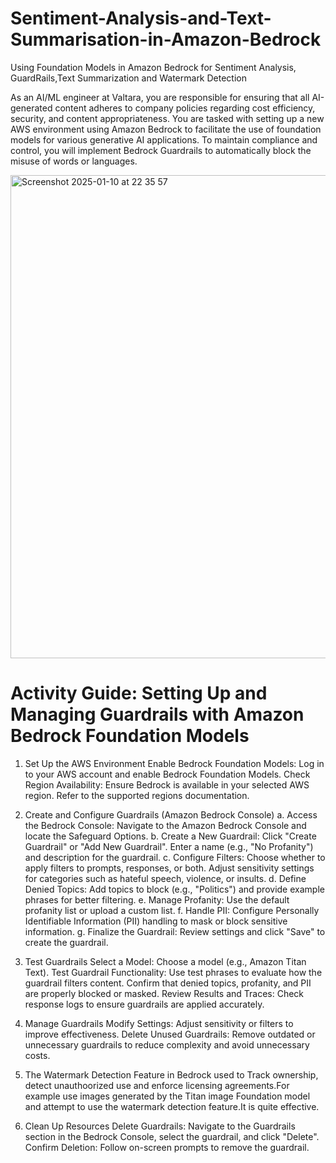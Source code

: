 # Sentiment-Analysis-and-Text-Summarisation-in-Amazon-Bedrock
Using Foundation Models in Amazon Bedrock for Sentiment Analysis, GuardRails,Text Summarization and Watermark Detection

As an AI/ML engineer at Valtara, you are responsible for ensuring that all AI-generated content adheres to company policies regarding cost efficiency, security, and content appropriateness. You are tasked with setting up a new AWS environment using Amazon Bedrock to facilitate the use of foundation models for various generative AI applications. To maintain compliance and control, you will implement Bedrock Guardrails to automatically block the misuse of words or languages.







<img width="773" alt="Screenshot 2025-01-10 at 22 35 57" src="https://github.com/user-attachments/assets/6253bda1-8e8d-47f4-81c1-5cdebc7056e9" />












# Activity Guide: Setting Up and Managing Guardrails with Amazon Bedrock Foundation Models

1. Set Up the AWS Environment
Enable Bedrock Foundation Models:
Log in to your AWS account and enable Bedrock Foundation Models.
Check Region Availability:
Ensure Bedrock is available in your selected AWS region. Refer to the supported regions documentation.

2. Create and Configure Guardrails (Amazon Bedrock Console)
   a. Access the Bedrock Console:
      Navigate to the Amazon Bedrock Console and locate the Safeguard Options.
   b. Create a New Guardrail:
      Click "Create Guardrail" or "Add New Guardrail".
      Enter a name (e.g., "No Profanity") and description for the guardrail.
   c. Configure Filters:
      Choose whether to apply filters to prompts, responses, or both.
      Adjust sensitivity settings for categories such as hateful speech, violence, or insults.
   d. Define Denied Topics:
      Add topics to block (e.g., "Politics") and provide example phrases for better filtering.
   e. Manage Profanity:
      Use the default profanity list or upload a custom list.
   f. Handle PII:
      Configure Personally Identifiable Information (PII) handling to mask or block sensitive information.
   g. Finalize the Guardrail:
      Review settings and click "Save" to create the guardrail.

3. Test Guardrails
Select a Model:
Choose a model (e.g., Amazon Titan Text).
Test Guardrail Functionality:
Use test phrases to evaluate how the guardrail filters content.
Confirm that denied topics, profanity, and PII are properly blocked or masked.
Review Results and Traces:
Check response logs to ensure guardrails are applied accurately.

4. Manage Guardrails
Modify Settings:
Adjust sensitivity or filters to improve effectiveness.
Delete Unused Guardrails:
Remove outdated or unnecessary guardrails to reduce complexity and avoid unnecessary costs.

5. The Watermark Detection Feature in Bedrock used to Track ownership, detect unauthoorized use and
   enforce licensing agreements.For example use images generated by the Titan image Foundation model and attempt to
   use the watermark detection feature.It is quite effective.
   
7. Clean Up Resources
Delete Guardrails:
Navigate to the Guardrails section in the Bedrock Console, select the guardrail, and click "Delete".
Confirm Deletion:
Follow on-screen prompts to remove the guardrail.
